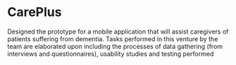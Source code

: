 # CarePlus
Designed the prototype for a mobile application that will assist caregivers of patients suffering from dementia. Tasks performed in this venture by the team are elaborated upon including the processes of data gathering (from interviews and questionnaires), usability studies and testing performed 
